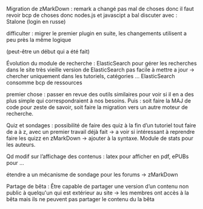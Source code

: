 Migration de zMarkDown :
remark a changé pas mal de choses donc il faut revoir bcp de choses
donc nodes.js et javascipt a bal
discuter avec : Stalone (login en russe)

difficulter : migrer le premier plugin
en suite, les changements utilisent a peu près la même logique

(peut-être un début qui a été fait)

Évolution du module de recherche :
ElasticSearch pour gérer les recherches dans le site
très vieille version de ElasticSearch pas facile à mettre a jour
→ chercher uniquement dans les tutoriels, catégories …
ElasticSearch consomme bcp de ressources

premier chose : passer en revue des outils similaires pour voir si il en a des plus simple qui correspondraient à nos besoins.
Puis : soit faire la MAJ de code pour zeste de savoir, soit faire la migration vers un autre moteur de recherche.

Quiz et sondages :
possibilité de faire des quiz à la fin d’un tutoriel
tout faire de a à z, avec un premier travail déjà fait → a voir si intéressant à reprendre
faire les quizz en zMarkDown → ajouter à la syntaxe.
Module de stats pour les auteurs.

Qd modif sur l’affichage des contenus :
latex pour afficher en pdf, ePUBs pour …

étendre a un mécanisme de sondage pour les forums → zMarkDown

Partage de bêta :
Être capable de partager une version d’un contenu non public à quelqu'un qui est extérieur au site
→ les membres ont accès à la bêta mais ils ne peuvent pas partager le contenu du la bêta